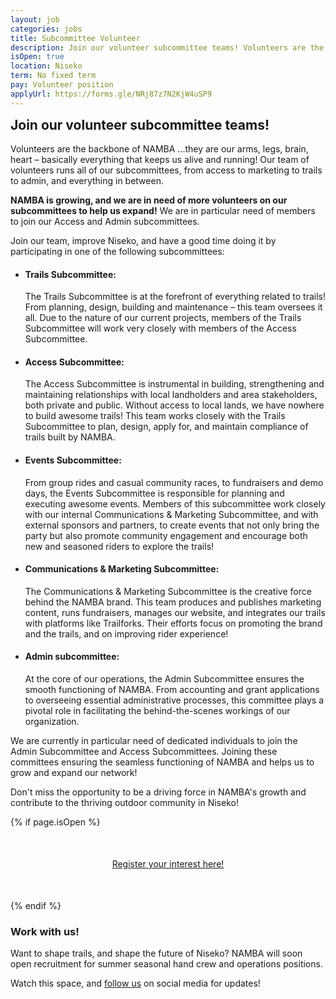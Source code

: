```yaml
---
layout: job
categories: jobs
title: Subcommittee Volunteer
description: Join our volunteer subcommittee teams! Volunteers are the backbone of NAMBA ...they are our arms, legs, brain, heart – basically everything that keeps us alive and running! Our team of volunteers runs all of our subcommittees, from access to marketing to trails to admin, and everything in between. NAMBA is growing, and we are in need of more volunteers on our subcommittees to help us expand! We are in particular need of members to join our Access and Admin subcommittees.
isOpen: true
location: Niseko
term: No fixed term
pay: Volunteer position
applyUrl: https://forms.gle/NRj87z7N2KjW4uSP9
---
```

<h2 style="margin-top:0;" id="join-our-volunteer-subcommittee-teams">Join our volunteer subcommittee teams!</h2>

Volunteers are the backbone of NAMBA ...they are our arms, legs, brain, heart – basically everything that keeps us alive and running! Our team of volunteers runs all of our subcommittees, from access to marketing to trails to admin, and everything in between.

<strong>NAMBA is growing, and we are in need of more volunteers on our subcommittees to help us expand!</strong> We are in particular need of members to join our Access and Admin subcommittees.

Join our team, improve Niseko, and have a good time doing it by participating in one of the following subcommittees:

- <h4>Trails Subcommittee:</h4>
  <div class="desc">The Trails Subcommittee is at the forefront of everything related to trails! From planning, design, building and maintenance – this team oversees it all. Due to the nature of our current projects, members of the Trails Subcommittee will work very closely with members of the Access Subcommittee.</div>

- <h4>Access Subcommittee:</h4>
  <div class="desc">The Access Subcommittee is instrumental in building, strengthening and maintaining relationships with local landholders and area stakeholders, both private and public. Without access to local lands, we have nowhere to build awesome trails! This team works closely with the Trails Subcommittee to plan, design, apply for, and maintain compliance of trails built by NAMBA.</div>

- <h4>Events Subcommittee:</h4>
  <div class="desc">From group rides and casual community races, to fundraisers and demo days, the Events Subcommittee is responsible for planning and executing awesome events. Members of this subcommittee work closely with our internal Communications & Marketing Subcommittee, and with external sponsors and partners, to create events that not only bring the party but also promote community engagement and encourage both new and seasoned riders to explore the trails!</div>

- <h4>Communications & Marketing Subcommittee:</h4>
  <div class="desc">The Communications & Marketing Subcommittee is the creative force behind the NAMBA brand. This team produces and publishes marketing content, runs fundraisers, manages our website, and integrates our trails with platforms like Trailforks. Their efforts focus on promoting the brand and the trails, and on improving rider experience!</div>

- <h4>Admin subcommittee:</h4>
  <div class="desc">At the core of our operations, the Admin Subcommittee ensures the smooth functioning of NAMBA. From accounting and grant applications to overseeing essential administrative processes, this committee plays a pivotal role in facilitating the behind-the-scenes workings of our organization.</div>

We are currently in particular need of dedicated individuals to join the Admin Subcommittee and Access Subcommittees. Joining these committees ensuring the seamless functioning of NAMBA and helps us to grow and expand our network!

Don't miss the opportunity to be a driving force in NAMBA's growth and contribute to the thriving outdoor community in Niseko!

{% if page.isOpen %}
<div style="text-align:center; margin:50px 0;">
  <a class="btn btn-primary" href="{{- page.applyUrl -}}" target="_blank">Register your interest here!</a>
</div>
{% endif %}

### Work with us!

Want to shape trails, and shape the future of Niseko? NAMBA will soon open recruitment for summer seasonal hand crew and operations positions.

Watch this space, and <a href="https://www.instagram.com/nisekomtb/" target="_blank">follow us</a> on social media for updates!
